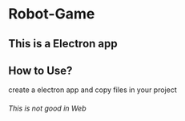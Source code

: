 # Robot-Game
This is a Electron app
----------------------
How to Use?
-----------

create a electron app and copy files in your project

###### This is not good in Web
